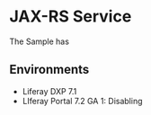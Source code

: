 # JAX-RS Service
The Sample has 

##  Environments 

* Liferay DXP 7.1 
* LIferay Portal 7.2 GA 1: Disabling 
